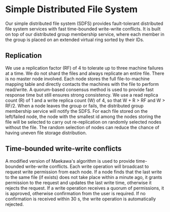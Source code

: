 # Simple Distributed File System

Our simple distributed file system (SDFS) provides fault-tolerant distributed file system services with fast time-bounded write-write conflicts. It is built on top of our distributed group membership service, where each member in the group is placed on an extended virtual ring sorted by their IDs.

## Replication

We use a replication factor (RF) of 4 to tolerate up to three machine failures at a time. We do not shard the files and always replicate an entire file. There is no master node involved. Each node stores the full file-to-machine mapping table and directly contacts the machines with the file to perform read/write. A quorum-based consensus method is used to provide fast response time but still ensures strong consistency. We use a read replica count (R) of 1 and a write replica count (W) of 4, so that W + R > RF and W > RF/2. When a node leaves the group or fails, the distributed group membership service will notify the SDFS. For each file stored on the left/failed node, the node with the smallest id among the nodes storing the file will be selected to carry out re-replication on randomly selected nodes without the file. The random selection of nodes can reduce the chance of having uneven file storage distribution.

## Time-bounded write-write conflicts

A modified version of Maekawa's algorithm is used to provide time-bounded write-write conflicts. Each write operation will broadcast to request write permission from each node. If a node finds that the last write to the same file (if exists) does not take place within a minute ago, it grants permission to the request and updates the last write time, otherwise it rejects the request. If a write operation receives a quorum of permissions, it is approved, otherwise confirmation from the user is required. If no confirmation is received within 30 s, the write operation is automatically rejected.
